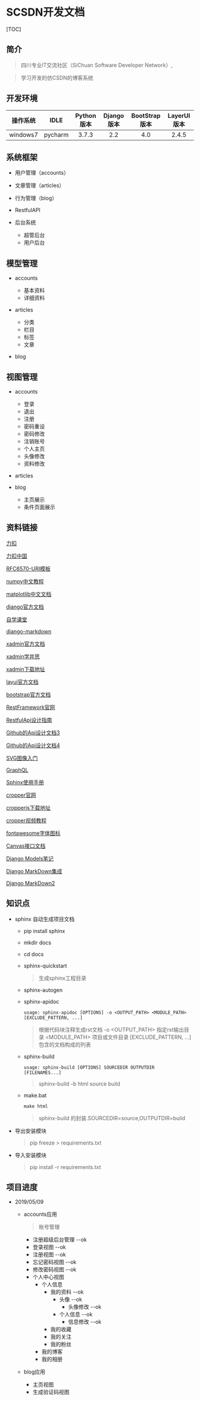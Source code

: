 # SCSDN开发文档 #

[TOC]
## 简介 ##
> 四川专业IT交流社区（SiChuan Software Developer Network）,

> 学习开发的仿CSDN的博客系统

## 开发环境 ##  
操作系统|IDLE|Python版本|Django版本|BootStrap版本|LayerUI版本               
:------:|:------:|:------:|:------:|:------:|:------:        
windows7|pycharm|3.7.3|2.2|4.0|2.4.5
  

## 系统框架 ##
- 用户管理（accounts）
        
- 文章管理（articles）
    
- 行为管理（blog）

- RestfulAPI


- 后台系统
    - 超管后台
    - 用户后台
    
 
    

## 模型管理 ##
- accounts
    - 基本资料
    - 详细资料
    
    
- articles
    - 分类
    - 栏目
    - 标签
    - 文章
    
    
- blog

## 视图管理 ## 
- accounts
    - 登录
    - 退出
    - 注册
    - 密码重设
    - 密码修改
    - 注销账号
    - 个人主页
    - 头像修改  
    - 资料修改  
    
- articles

  
- blog
    - 主页展示
    - 条件页面展示
    

## 资料链接 ##
[力扣](<https://leetcode.com/>)

[力扣中国](<https://leetcode-cn.com/>)

[RFC6570-URI模板](<https://tools.ietf.org/html/rfc6570#page-3>)

[numpy中文教程](<https://www.runoob.com/numpy/numpy-tutorial.html>)

[matplotlib中文文档](<https://www.matplotlib.org.cn/>)

[django官方文档](<https://docs.djangoproject.com/en/2.2/>) 

[自学课堂](<https://code.ziqiangxuetang.com/django/django-tutorial.html>) 

[django-markdown](<https://blog.csdn.net/duke10/article/details/81033686>)

[xadmin官方文档](<https://sshwsfc.github.io/xadmin/>)

[xadmin学并思](<http://x.xuebingsi.com/>)

[xadmin下载地址](<https://github.com/sshwsfc/xadmin>)

[layui官方文档](<https://www.layui.com/>)

[bootstrap官方文档](<https://v2.bootcss.com/javascript.html#modals>)

[RestFramework官网](<https://www.django-rest-framework.org/>)

[RestfulApi设计指南](<http://www.ruanyifeng.com/blog/2014/05/restful_api.html>)

[Github的Api设计文档3](<https://developer.github.com/v3/>)

[Github的Api设计文档4](<https://developer.github.com/v3/>)

[SVG图像入门](<http://www.ruanyifeng.com/blog/2018/08/svg.html>)

[GraphQL](<http://graphql.cn/>)

[Sphinx使用手册](<https://zh-sphinx-doc.readthedocs.io/en/latest/markup/index.html>)

[cropper官网](<https://fengyuanchen.github.io/cropper/>)

[cropperjs下载地址](<https://github.com/fengyuanchen/cropperjs#getting-started>)

[cropper视频教程](<https://www.bilibili.com/video/av38512574/?p=15>)

[fontawesome字体图标](<http://fontawesome.dashgame.com/>)

[Canvas接口文档](<https://developer.mozilla.org/zh-CN/docs/Web/API/Canvas_API>)

[Django Models笔记](<https://www.cnblogs.com/zy6103/p/8053143.html>)

[Django MarkDown集成](<https://segmentfault.com/a/1190000013671248>)

[Django MarkDown2](<https://github.com/svetlyak40wt/django-markdown2/>)

## 知识点 ##
- sphinx 自动生成项目文档
    - pip install sphinx
    - mkdir docs
    - cd docs
    - sphinx-quickstart
        > 生成sphinx工程目录
    - sphinx-autogen         
    - sphinx-apidoc 
    
        `usage: sphinx-apidoc [OPTIONS] -o <OUTPUT_PATH> <MODULE_PATH> [EXCLUDE_PATTERN, ...]`
        > 根据代码块注释生成rst文档
        > -o <OUTPUT_PATH> 指定rst输出目录
        > <MODULE_PATH> 项目或文件目录 
        > [EXCLUDE_PATTERN, ...] 包含的文档构成的列表
        
    - sphinx-build
        
        `usage: sphinx-build [OPTIONS] SOURCEDIR OUTPUTDIR [FILENAMES...]`
        > sphinx-build -b html source build
    - make.bat
        
        `make html`
        > sphinx-build 的封装.SOURCEDIR=source,OUTPUTDIR=build   


- 导出安装模块                                                   
    > pip freeze > requirements.txt                        
     
                                                           
- 导入安装模块                                                   
    > pip install -r requirements.txt   
    
           
## 项目进度 ##
- 2019/05/09
    - accounts应用
        > 账号管理
        - 注册超级后台管理 --ok
        - 登录视图 --ok
        - 注册视图 --ok
        - 忘记密码视图 --ok
        - 修改密码视图 --ok
        - 个人中心视图
            - 个人信息
                - 我的资料 --ok
                    - 头像 --ok
                        - 头像修改 --ok
                    - 个人信息 --ok
                        - 信息修改 --ok
                - 我的收藏
                - 我的关注
                - 我的粉丝
            - 我的博客                    
            - 我的相册                    
                    
    - blog应用
        - 主页视图
        - 生成验证码视图        
            
  